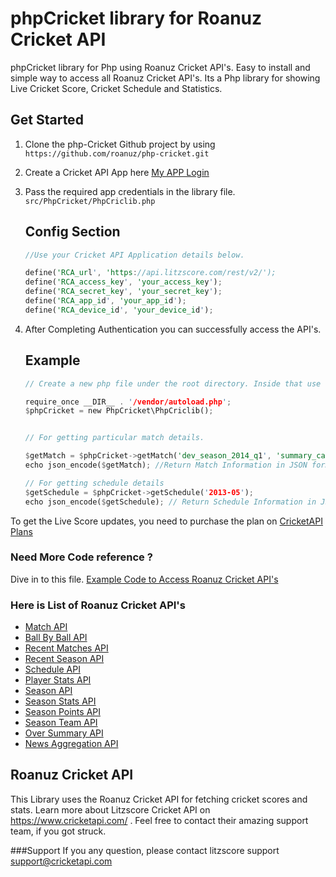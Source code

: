 # phpCricket library for Roanuz Cricket API
phpCricket library for Php using Roanuz Cricket API's.  Easy to install and simple way to access all Roanuz Cricket API's. Its a Php library for showing Live Cricket Score, Cricket Schedule and Statistics.


## Get Started
1. Clone the php-Cricket Github project by using `https://github.com/roanuz/php-cricket.git`

2. Create a Cricket API App here [My APP Login](https://www.cricketapi.com/login/?next=/apps/)

3. Pass the required app credentials in the library file. `src/PhpCricket/PhpCriclib.php`
   ## Config Section
   ```rust
   //Use your Cricket API Application details below.
   
   define('RCA_url', 'https://api.litzscore.com/rest/v2/');
   define('RCA_access_key', 'your_access_key');
   define('RCA_secret_key', 'your_secret_key');
   define('RCA_app_id', 'your_app_id');
   define('RCA_device_id', 'your_device_id');
   ```  
4. After Completing Authentication you can successfully access the API's.
   
   ## Example
   ```rust
   // Create a new php file under the root directory. Inside that use this code.
   
   require_once __DIR__ . '/vendor/autoload.php';
   $phpCricket = new PhpCricket\PhpCriclib();
   
   
   // For getting particular match details.
   
   $getMatch = $phpCricket->getMatch('dev_season_2014_q1', 'summary_card');
   echo json_encode($getMatch); //Return Match Information in JSON format

   // For getting schedule details
   $getSchedule = $phpCricket->getSchedule('2013-05');
   echo json_encode($getSchedule); // Return Schedule Information in JSON format
   ```  
  
  To get the Live Score updates, you need to purchase the plan on [CricketAPI Plans](https://www.cricketapi.com/plans/)
  
### Need More Code reference ?
   
   Dive in to this file. [Example Code to Access Roanuz Cricket API's](https://github.com/roanuz/php-cricket/blob/master/example.php)

### Here is List of Roanuz Cricket API's

* [Match API](https://www.cricketapi.com/docs/match_api/)
* [Ball By Ball API](https://www.cricketapi.com/docs/ball_by_ball_api/)
* [Recent Matches API](https://www.cricketapi.com/docs/recent_match_api/)
* [Recent Season API](https://www.cricketapi.com/docs/recent_season_api/)
* [Schedule API](https://www.cricketapi.com/docs/schedule_api/)
* [Player Stats API](https://www.cricketapi.com/docs/player_stats_api/)
* [Season API](https://www.cricketapi.com/docs/season_api/)
* [Season Stats API](https://www.cricketapi.com/docs/season_stats_api/)
* [Season Points API](https://www.cricketapi.com/docs/season_points_api/)
* [Season Team API](https://www.cricketapi.com/docs/season_team_api/)
* [Over Summary API](https://www.cricketapi.com/docs/over_summary_api/)
* [News Aggregation API](https://www.cricketapi.com/docs/news_aggregation_api/)


### 

## Roanuz Cricket API
This Library uses the Roanuz Cricket API for fetching cricket scores and stats. Learn more about Litzscore Cricket API on https://www.cricketapi.com/ . Feel free to contact their amazing support team, if you got struck.

###Support
If you any question, please contact litzscore support support@cricketapi.com
